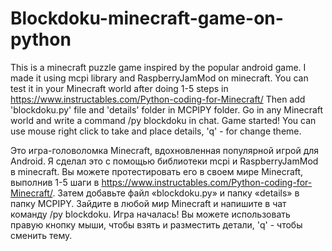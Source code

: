 # Blockdoku-minecraft-game-on-python
This is a minecraft puzzle game inspired by the popular android game. I made it using mcpi library and RaspberryJamMod on minecraft. You can test it in your Minecraft world after doing 1-5 steps in https://www.instructables.com/Python-coding-for-Minecraft/ Then add 'blockdoku.py' file and 'details' folder in MCPIPY folder. Go in any Minecraft world and write a command /py blockdoku in chat. Game started! You can use mouse right click to take and place details, 'q' - for change theme.

Это игра-головоломка Minecraft, вдохновленная популярной игрой для Android. Я сделал это с помощью библиотеки mcpi и RaspberryJamMod в minecraft. Вы можете протестировать его в своем мире Minecraft, выполнив 1-5 шаги в https://www.instructables.com/Python-coding-for-Minecraft/. Затем добавьте файл «blockdoku.py» и папку «details» в папку MCPIPY. Зайдите в любой мир Minecraft и напишите в чат команду /py blockdoku. Игра началась! Вы можете использовать правую кнопку мыши, чтобы взять и разместить детали, 'q' - чтобы сменить тему.
